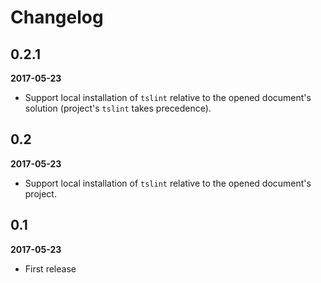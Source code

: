 # Changelog

## 0.2.1

**2017-05-23**

- Support local installation of `tslint` relative to the opened document's solution (project's `tslint` takes precedence).

## 0.2

**2017-05-23**

- Support local installation of `tslint` relative to the opened document's project.

## 0.1

**2017-05-23**

- First release